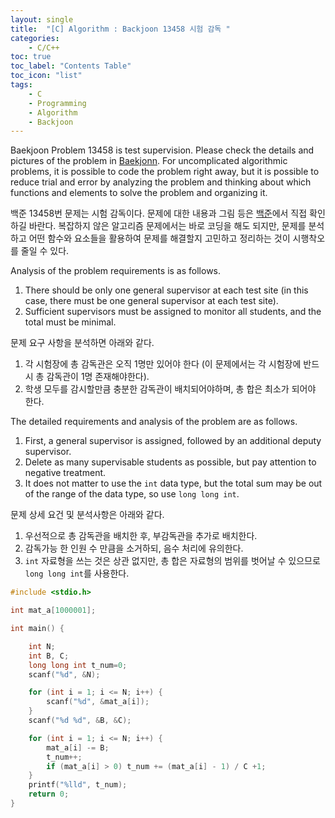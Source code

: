 ```yaml
---
layout: single
title:  "[C] Algorithm : Backjoon 13458 시험 감독 "
categories:
    - C/C++
toc: true
toc_label: "Contents Table"
toc_icon: "list"
tags: 
    - C
    - Programming
	- Algorithm
	- Backjoon
---
```



Baekjoon Problem 13458 is test supervision. Please check the details and pictures of the problem in [Baekjonn][백준]. For uncomplicated algorithmic problems, it is possible to code the problem right away, but it is possible to reduce trial and error by analyzing the problem and thinking about which functions and elements to solve the problem and organizing it.


백준 13458번 문제는 시험 감독이다. 문제에 대한 내용과 그림 등은 [백준][백준]에서 직접 확인하길 바란다. 복잡하지 않은 알고리즘 문제에서는 바로 코딩을 해도 되지만, 문제를 분석하고 어떤 함수와 요소들을 활용하여 문제를 해결할지 고민하고 정리하는 것이 시행착오를 줄일 수 있다. 


Analysis of the problem requirements is as follows.
1. There should be only one general supervisor at each test site (in this case, there must be one general supervisor at each test site).
2. Sufficient supervisors must be assigned to monitor all students, and the total must be minimal.


문제 요구 사항을 분석하면 아래와 같다.  
1. 각 시험장에 총 감독관은 오직 1명만 있어야 한다 (이 문제에서는 각 시험장에 반드시 총 감독관이 1명 존재해야한다).
2. 학생 모두를 감시할만큼 충분한 감독관이 배치되어야하며, 총 합은 최소가 되어야 한다.


The detailed requirements and analysis of the problem are as follows.
1. First, a general supervisor is assigned, followed by an additional deputy supervisor.
2. Delete as many supervisable students as possible, but pay attention to negative treatment.
3. It does not matter to use the `int` data type, but the total sum may be out of the range of the data type, so use `long long int`.


문제 상세 요건 및 분석사항은 아래와 같다. 
1. 우선적으로 총 감독관을 배치한 후, 부감독관을 추가로 배치한다. 
2. 감독가능 한 인원 수 만큼을 소거하되, 음수 처리에 유의한다. 
3. `int` 자료형을 쓰는 것은 상관 없지만, 총 합은 자료형의 범위를 벗어날 수 있으므로 `long long int`를 사용한다. 



```c
#include <stdio.h>

int mat_a[1000001];

int main() {

	int N;
	int B, C;
	long long int t_num=0;
	scanf("%d", &N);

	for (int i = 1; i <= N; i++) {
		scanf("%d", &mat_a[i]);
	}
	scanf("%d %d", &B, &C);		

	for (int i = 1; i <= N; i++) {
		mat_a[i] -= B;
		t_num++;
		if (mat_a[i] > 0) t_num += (mat_a[i] - 1) / C +1;
	}
	printf("%lld", t_num);	
	return 0;
}
```




[백준]: https://www.acmicpc.net/problem/13458